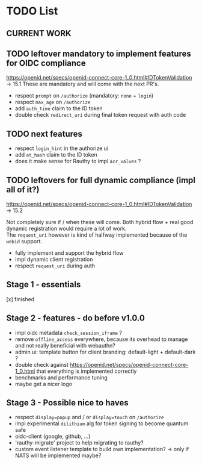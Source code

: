 # TODO List

## CURRENT WORK

## TODO leftover mandatory to implement features for OIDC compliance

https://openid.net/specs/openid-connect-core-1_0.html#IDTokenValidation -> 15.1
These are mandatory and will come with the next PR's.

- respect `prompt` on `/authorize` (mandatory: `none` + `login`)
- respect `max_age` on `/authorize`
- add `auth_time` claim to the ID token
- double check `redirect_uri` during final token request with auth code

## TODO next features

- respect `login_hint` in the authorize ui
- add `at_hash` claim to the ID token
- does it make sense for Rauthy to impl `acr_values` ?

## TODO leftovers for full dynamic compliance (impl all of it?)

https://openid.net/specs/openid-connect-core-1_0.html#IDTokenValidation -> 15.2

Not completely sure if / when these will come.
Both hybrid flow + real good dynamic registration would require a lot of work.  
The `request_uri` however is kind of halfway implemented because of the `webid` support.

- fully implement and support the hybrid flow
- impl dynamic client registration
- respect `request_uri` during auth

## Stage 1 - essentials

[x] finished

## Stage 2 - features - do before v1.0.0

- impl oidc metadata `check_session_iframe` ?
- remove `offline_access` everywhere, because its overhead to manage and not really beneficial with webauthn?
- admin ui: template button for client branding: default-light + default-dark ?
- double check against https://openid.net/specs/openid-connect-core-1_0.html that everything is implemented correctly
- benchmarks and performance tuning
- maybe get a nicer logo

## Stage 3 - Possible nice to haves

- respect `display=popup` and / or `display=touch` on `/authorize`
- impl experimental `dilithium` alg for token signing to become quantum safe 
- oidc-client (google, github, ...)
- 'rauthy-migrate' project to help migrating to rauthy?
- custom event listener template to build own implementation? -> only if NATS will be implemented maybe?
